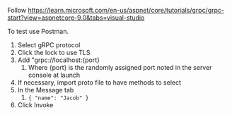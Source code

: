 Follow
https://learn.microsoft.com/en-us/aspnet/core/tutorials/grpc/grpc-start?view=aspnetcore-9.0&tabs=visual-studio

To test use Postman.
1. Select gRPC protocol
1. Click the lock to use TLS
1. Add "grpc://localhost:{port}
    1. Where {port} is the randomly assigned port noted in the server console at launch
1. If necessary, import proto file to have methods to select
1. In the Message tab
    1. `{ "name": "Jacob" }`
1. Click Invoke